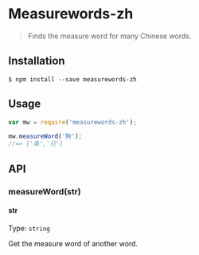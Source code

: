 # Measurewords-zh

> Finds the measure word for many Chinese words.

## Installation
```
$ npm install --save measurewords-zh
```

## Usage

```js
var mw = require('measurewords-zh');

mw.measureWord('狗');
//=> ['条','只']
```

## API

### measureWord(str)

#### str

Type: `string`

Get the measure word of another word.